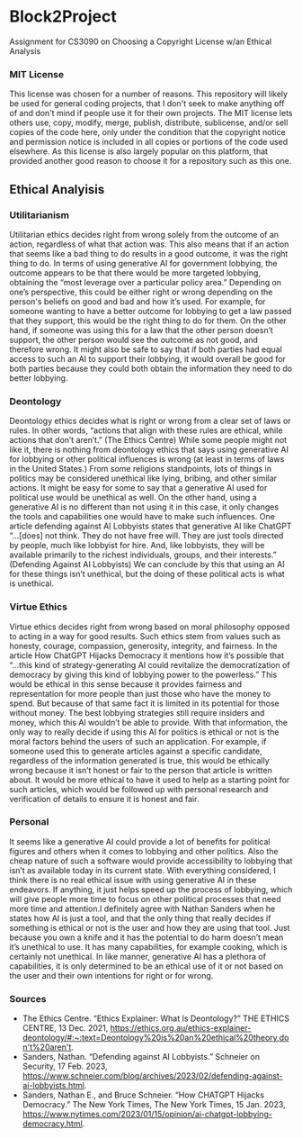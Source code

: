 # Block2Project
Assignment for CS3090 on Choosing a Copyright License w/an Ethical Analysis

### MIT License
This license was chosen for a number of reasons. This repository will likely be used for general coding projects, that I don't seek to make anything off of and don't mind if people use it for their own projects. The MIT license lets others use, copy, modify, merge, publish, distribute, sublicense, and/or sell copies of the code here, only under the condition that the copyright notice and permission notice is included in all copies or portions of the code used elsewhere. As this license is also largely popular on this platform, that provided another good reason to choose it for a repository such as this one.

## Ethical Analyisis
### Utilitarianism
Utilitarian ethics decides right from wrong solely from the outcome of an action, regardless of what that action was. This also means that if an action that seems like a bad thing to do results in a good outcome, it was the right thing to do. In terms of using generative AI for government lobbying, the outcome appears to be that there would be more targeted lobbying, obtaining the “most leverage over a particular policy area.” Depending on one’s perspective, this could be either right or wrong depending on the person's beliefs on good and bad and how it’s used. For example, for someone wanting to have a better outcome for lobbying to get a law passed that they support, this would be the right thing to do for them. On the other hand, if someone was using this for a law that the other person doesn’t support, the other person would see the outcome as not good, and therefore wrong. It might also be safe to say that if both parties had equal access to such an AI to support their lobbying, it would overall be good for both parties because they could both obtain the information they need to do better lobbying.
### Deontology
Deontology ethics decides what is right or wrong from a clear set of laws or rules. In other words, “actions that align with these rules are ethical, while actions that don’t aren’t.” (The Ethics Centre) While some people might not like it, there is nothing from deontology ethics that says using generative AI for lobbying or other political influences is wrong (at least in terms of laws in the United States.) From some religions standpoints, lots of things in politics may be considered unethical like lying, bribing, and other similar actions. It might be easy for some to say that a generative AI used for political use would be unethical as well. On the other hand, using a generative AI is no different than not using it in this case, it only changes the tools and capabilities one would have to make such influences. One article defending against AI Lobbyists states that generative AI like ChatGPT “...[does] not think. They do not have free will. They are just tools directed by people, much like lobbyist for hire. And, like lobbyists, they will be available primarily to the richest individuals, groups, and their interests.” (Defending Against AI Lobbyists) We can conclude by this that using an AI for these things isn’t unethical, but the doing of these political acts is what is unethical.
### Virtue Ethics
Virtue ethics decides right from wrong based on moral philosophy opposed to acting in a way for good results. Such ethics stem from values such as honesty, courage, compassion, generosity, integrity, and fairness. In the article How ChatGPT Hijacks Democracy it mentions how it’s possible that “...this kind of strategy-generating AI could revitalize the democratization of democracy by giving this kind of lobbying power to the powerless.” This would be ethical in this sense because it provides fairness and representation for more people than just those who have the money to spend. But because of that same fact it is limited in its potential for those without money. The best lobbying strategies still require insiders and money, which this AI wouldn’t be able to provide. With that information, the only way to really decide if using this AI for politics is ethical or not is the moral factors behind the users of such an application. For example, if someone used this to generate articles against a specific candidate, regardless of the information generated is true, this would be ethically wrong because it isn’t honest or fair to the person that article is written about. It would be more ethical to have it used to help as a starting point for such articles, which would be followed up with personal research and verification of details to ensure it is honest and fair.
### Personal
It seems like a generative AI could provide a lot of benefits for political figures and others when it comes to lobbying and other politics. Also the cheap nature of such a software would provide accessibility to lobbying that isn’t as available today in its current state. With everything considered, I think there is no real ethical issue with using generative AI in these endeavors. If anything, it just helps speed up the process of lobbying, which will give people more time to focus on other political processes that need more time and attention.I definitely agree with Nathan Sanders when he states how AI is just a tool, and that the only thing that really decides if something is ethical or not is the user and how they are using that tool. Just because you own a knife and it has the potential to do harm doesn’t mean it’s unethical to use. It has many capabilities, for example cooking, which is certainly not unethical. In like manner, generative AI has a plethora of capabilities, it is only determined to be an ethical use of it or not based on the user and their own intentions for right or for wrong.
### Sources
- The Ethics Centre. “Ethics Explainer: What Is Deontology?” THE ETHICS CENTRE, 13 Dec. 2021, https://ethics.org.au/ethics-explainer-deontology/#:~:text=Deontology%20is%20an%20ethical%20theory,don't%20aren't. 
- Sanders, Nathan. “Defending against AI Lobbyists.” Schneier on Security, 17 Feb. 2023, https://www.schneier.com/blog/archives/2023/02/defending-against-ai-lobbyists.html.
- Sanders, Nathan E., and Bruce Schneier. “How CHATGPT Hijacks Democracy.” The New York Times, The New York Times, 15 Jan. 2023, https://www.nytimes.com/2023/01/15/opinion/ai-chatgpt-lobbying-democracy.html. 
